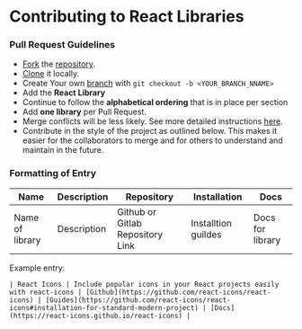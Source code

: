 # Contributing to React Libraries

### Pull Request Guidelines

* [Fork][fork-link] the [repository](repo-link).
* [Clone][clone-link] it locally.
* Create Your own [branch][branch-link] with `git checkout -b <YOUR_BRANCH_NNAME>`
* Add the **React Library** 
* Continue to follow the **alphabetical ordering** that is in place per section
* Add **one library** per Pull Request.
* Merge conflicts will be less likely. See more detailed instructions [here][syncing-link].
* Contribute in the style of the project as outlined below. This makes it easier for the collaborators to merge
and for others to understand and maintain in the future.


### Formatting of Entry
| Name | Description | Repository | Installation | Docs |
|---|---|---|---|---|
| Name of library | Description | Github or Gitlab Repository Link | Installtion guildes | Docs for library |

Example entry:

```
| React Icons | Include popular icons in your React projects easily with react-icons | [Github](https://github.com/react-icons/react-icons) | [Guides](https://github.com/react-icons/react-icons#installation-for-standard-modern-project) | [Docs](https://react-icons.github.io/react-icons) |
```

[repo-link]: <https://github.com/ByteClan/react-libraries>
[branch-link]: <http://guides.github.com/introduction/flow/>
[clone-link]: <https://help.github.com/articles/cloning-a-repository/>
[fork-link]: <http://guides.github.com/activities/forking/>
[syncing-link]: <https://help.github.com/articles/syncing-a-fork>
